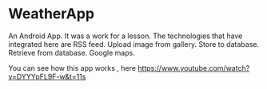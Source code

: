 # WeatherApp
An Android App. It was a work for a lesson. The technologies that have integrated here are RSS feed. Upload image from gallery. Store to database. Retrieve from database. Google maps.

You can see how this app works , here https://www.youtube.com/watch?v=DYYYpFL9F-w&t=11s
